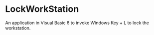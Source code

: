 # LockWorkStation
An application in Visual Basic 6 to invoke Windows Key + L to lock the workstation.
